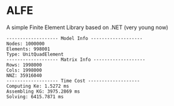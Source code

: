 # ALFE
A simple Finite Element Library based on .NET (very young now)

```
------------------- Model Info -------------------
Nodes: 1000000
Elements: 998001
Type: UnitQuadElement
------------------- Matrix Info -------------------
Rows: 1998000
Cols: 1998000
NNZ: 35916040
------------------- Time Cost -------------------
Computing Ke: 1.5272 ms
Assembling KG: 3975.2869 ms
Solving: 6415.7871 ms
```
